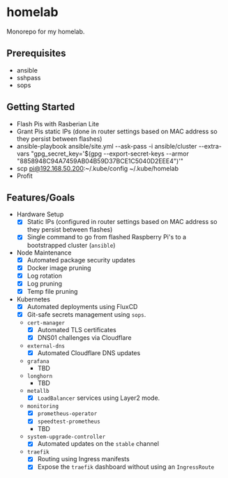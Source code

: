 # homelab

Monorepo for my homelab.

## Prerequisites

- ansible
- sshpass
- sops

## Getting Started

- Flash Pis with Rasberian Lite
- Grant Pis static IPs (done in router settings based on MAC address so they persist between flashes)
- ansible-playbook ansible/site.yml --ask-pass -i ansible/cluster --extra-vars "gpg_secret_key='$(gpg --export-secret-keys --armor "8858948C94A7459AB04B59D37BCE1C5040D2EEE4")'"
- scp pi@192.168.50.200:~/.kube/config ~/.kube/homelab
- Profit

## Features/Goals

- Hardware Setup
  - [x] Static IPs (configured in router settings based on MAC address so they persist between flashes)
  - [x] Single command to go from flashed Raspberry Pi's to a bootstrapped cluster (`ansible`)
- Node Maintenance
  - [x] Automated package security updates
  - [x] Docker image pruning
  - [x] Log rotation
  - [x] Log pruning
  - [x] Temp file pruning
- Kubernetes
  - [x] Automated deployments using FluxCD
  - [x] Git-safe secrets management using `sops`.
  - `cert-manager`
    - [x] Automated TLS certificates
    - [x] DNS01 challenges via Cloudflare
  - `external-dns`
    - [x] Automated Cloudflare DNS updates
  - `grafana`
    - TBD
  - `longhorn`
    - TBD
  - `metallb`
    - [x] `LoadBalancer` services using Layer2 mode.
  - `monitoring`
    - [x] `prometheus-operator`
    - [x] `speedtest-prometheus`
    - TBD
  - `system-upgrade-controller`
    - [x] Automated updates on the `stable` channel
  - `traefik`
    - [x] Routing using Ingress manifests
    - [x] Expose the `traefik` dashboard without using an `IngressRoute`

